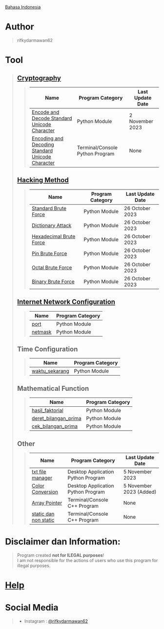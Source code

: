 [Bahasa Indonesia](https://github.com/rifkydarmawan62/program_publik/tree/Publik/Indonesian)

# Author
> rifkydarmawan62

# Tool
> ## [Cryptography](https://github.com/rifkydarmawan62/program_publik/tree/Publik/Modul/kriptografi)
>> | Name | Program Category | Last Update Date |
>> | --- | --- | --- |
>> | [Encode and Decode Standard Unicode Character](https://github.com/rifkydarmawan62/program_publik/blob/Publik/Modul/kriptografi/unicode_standar.py) | Python Module | 2 November 2023 |
>> | [Encoding and Decoding Standard Unicode Character](https://github.com/rifkydarmawan62/program_publik/blob/Publik/Modul/kriptografi/__main__.py) | Terminal/Console Python Program | None |
> ## [Hacking Method](https://github.com/rifkydarmawan62/program_publik/tree/Publik/Modul/metode_peretasan)
>> | Name | Program Category | Last Update Date |
>> | --- | --- | --- |
>> | [Standard Brute Force](https://github.com/rifkydarmawan62/program_publik/blob/Publik/Modul/metode_peretasan/__init__.py) | Python Module | 26 October 2023 |
>> | [Dictionary Attack](https://github.com/rifkydarmawan62/program_publik/blob/Publik/Modul/metode_peretasan/__init__.py) | Python Module | 26 October 2023 |
>> | [Hexadecimal Brute Force](https://github.com/rifkydarmawan62/program_publik/blob/Publik/Modul/metode_peretasan/__init__.py) | Python Module | 26 October 2023 |
>> | [Pin Brute Force](https://github.com/rifkydarmawan62/program_publik/blob/Publik/Modul/metode_peretasan/__init__.py) | Python Module | 26 October 2023 |
>> | [Octal Brute Force](https://github.com/rifkydarmawan62/program_publik/blob/Publik/Modul/metode_peretasan/__init__.py) | Python Module | 26 October 2023 |
>> | [Binary Brute Force](https://github.com/rifkydarmawan62/program_publik/blob/Publik/Modul/metode_peretasan/__init__.py) | Python Module | 26 October 2023 |
> ## [Internet Network Configuration](https://github.com/rifkydarmawan62/program_publik/tree/Publik/Modul/jaringan_internet)
>> | Name | Program Category |
>> | --- | --- |
>> | [port](https://github.com/rifkydarmawan62/program_publik/tree/Publik/Modul/jaringan_internet/port) | Python Module |
>> | [netmask](https://github.com/rifkydarmawan62/program_publik/tree/Publik/Modul/jaringan_internet/netmask) | Python Module |
> ## Time Configuration
>> | Name | Program Category |
>> | --- | --- |
>> | [waktu_sekarang](https://github.com/rifkydarmawan62/program_publik/blob/Publik/Modul/waktu_sekarang/__init__.py) | Python Module |
> ## Mathematical Function
>> | Name | Program Category |
>> | --- | --- |
>> | [hasil_faktorial](https://github.com/rifkydarmawan62/program_publik/blob/Publik/Modul/matematika/__init__.py) | Python Module |
>> | [deret_bilangan_prima](https://github.com/rifkydarmawan62/program_publik/blob/Publik/Modul/matematika/__init__.py) | Python Module |
>> | [cek_bilangan_prima](https://github.com/rifkydarmawan62/program_publik/blob/Publik/Modul/matematika/__init__.py) | Python Module |
> ## Other
>> | Name | Program Category | Last Update Date |
>> | --- | --- | --- |
>> | [txt file manager](https://github.com/rifkydarmawan62/program_publik/tree/Publik/Manager%20File%20txt) | Desktop Application Python Program | 5 November 2023 |
>> | [Color Conversion](https://github.com/rifkydarmawan62/program_publik/blob/Publik/Konversi%20Warna.py) | Desktop Application Python Program | 5 November 2023 (Added) |
>> | [Array Pointer](https://github.com/rifkydarmawan62/program_publik/blob/Publik/C%2B%2B/Dasar-Dasar/Pointer%20Array.cpp) | Terminal/Console C++ Program | None |
>> | [static dan non static](https://github.com/rifkydarmawan62/program_publik/blob/Publik/C%2B%2B/Dasar-Dasar/static%20dan%20non%20static.cpp) | Terminal/Console C++ Program | None |
# Disclaimer dan Information:
> Program created **not for ILEGAL purposes**!  
> I am not responsible for the actions of users who use this program for illegal purposes. 
# [Help](https://github.com/rifkydarmawan62/program_publik/blob/Publik/Modul/README.md)
# Social Media
> - Instagram : [@rifkydarmawan62](https://www.instagram.com/rifkydarmawan62/)
